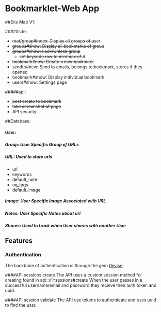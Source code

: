 # Bookmarklet-Web App

##Site Map V1:

#####site:  
  - ~~root/group#index: Display all groups of user~~  
  - ~~groups#show: Display all bookmarks of group~~
  - ~~groups#show: Lock/Unlock group~~
    - ~~set keycode row to min/max of 4~~
  - ~~bookmark#new: Create a new bookmark~~
  - sendto#new: Send to emails, belongs to bookmark, stores if they opened
  - bookmark#show: Display individual bookmark
  - users#show: Settings page  

#####api:  
  - ~~post create to bookmark~~
  - ~~take screenshot of page~~
  - API security

##Database:
##### User:

##### Group: User Specific Group of URLs

##### URL: Used to store urls
   - url  
   - keywords  
   - default_note  
   - og_tags
   - default_image

##### Image: User Specific Image Associated with URL

##### Notes: User Specific Notes about url

##### Shares: Used to track when User shares with another User

## Features  
### Authentication
The backbone of authentication is through the gem [Devise](https://github.com/plataformatec/devise).

####API sessions create
The API uses a custom session method for creating found in api::v1::sessions#create
When the user passes in a successful username/email and password they recieve their
auth token and uuid.

####API session validate
The API use tokens to authenticate and uses uuid to find the user.

